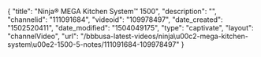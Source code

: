 {
    "title": "Ninja&reg; MEGA Kitchen System&trade; 1500",
    "description": "",
    "channelid": "111091684",
    "videoid": "109978497",
    "date_created": "1502520411",
    "date_modified": "1504049175",
    "type": "captivate",
    "layout": "channelVideo",
    "url": "\/bbbusa-latest-videos\/ninja\u00c2-mega-kitchen-system\u00e2-1500-5-notes\/111091684-109978497"
}